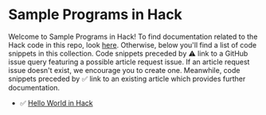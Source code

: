 # Sample Programs in Hack

Welcome to Sample Programs in Hack! To find documentation related to the Hack 
    code in this repo, look [here](https://sample-programs.therenegadecoder.com/languages/hack).
     Otherwise, below you'll find a list of code snippets in this collection. 
    Code snippets preceded by :warning: link to a GitHub 
    issue query featuring a possible article request issue. If an article request issue 
    doesn't exist, we encourage you to create one. Meanwhile, code snippets preceded 
    by :white_check_mark: link to an existing article which provides further documentation.
    

- :white_check_mark: [Hello World in Hack](https://sample-programs.therenegadecoder.com/projects/hello-world/hack)
